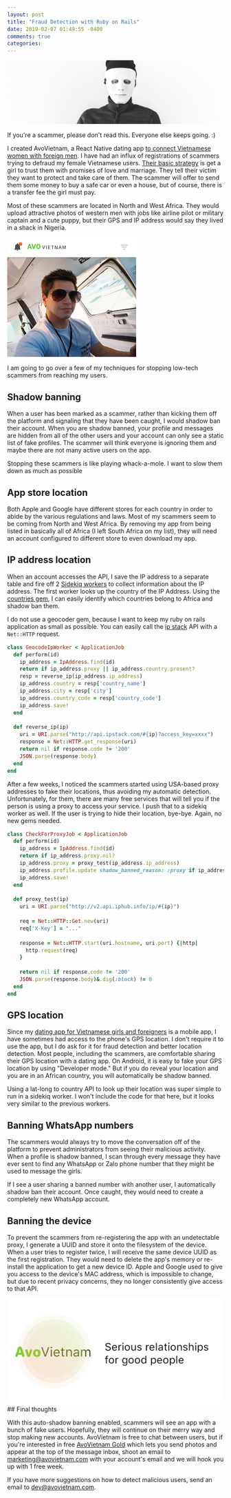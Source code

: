 ```yaml
---
layout: post
title: "Fraud Detection with Ruby on Rails"
date: 2019-02-07 01:49:55 -0400
comments: true
categories: 
---
```


<img src="/images/scammer.jpg" alt="Man in a mask" title="Man in a mask" class="banner-img" />

If you're a scammer, please don't read this. Everyone else keeps going. :)

I created AvoVietnam, a React Native dating app [to connect Vietnamese women with foreign men](https://www.avovietnam.com). I have had an influx of registrations of scammers trying to defraud my female Vietnamese users. [Their basic strategy](https://vietnamnews.vn/society/372275/scams-break-womens-hearts-bank-accounts.html) is get a girl to trust them with promises of love and marriage. They tell their victim they want to protect and take care of them. The scammer will offer to send them some money to buy a safe car or even a house, but of course, there is a transfer fee the girl must pay.

Most of these scammers are located in North and West Africa. They would upload attractive photos of western men with jobs like airline pilot or military captain and a cute puppy, but their GPS and IP address would say they lived in a shack in Nigeria.

<img src="/images/fake-profile.png" alt="Fake profile on AvoVietnam" title="Fake profile on AvoVietnam" class="banner-img" />

I am going to go over a few of my techniques for stopping low-tech scammers from reaching my users.

## Shadow banning

When a user has been marked as a scammer, rather than kicking them off the platform and signaling that they have been caught, I would shadow ban their account. When you are shadow banned, your profile and messages are hidden from all of the other users and your account can only see a static list of fake profiles. The scammer will think everyone is ignoring them and maybe there are not many active users on the app.

Stopping these scammers is like playing whack-a-mole. I want to slow them down as much as possible

## App store location

Both Apple and Google have different stores for each country in order to abide by the various regulations and laws. Most of my scammers seem to be coming from North and West Africa. By removing my app from being listed in basically all of Africa (I left South Africa on my list), they will need an account configured to different store to even download my app.

## IP address location

When an account accesses the API, I save the IP address to a separate table and fire off 2 [Sidekiq workers](https://github.com/mperham/sidekiq) to collect information about the IP address.  The first worker looks up the country of the IP Address. Using the [countries gem](https://github.com/hexorx/countries), I can easily identify which countries belong to Africa and shadow ban them.

I do not use a geocoder gem, because I want to keep my ruby on rails application as small as possible. You can easily call the [ip stack](https://ipstack.com) API with a `Net::HTTP` request.

```geocode_ip_worker.rb
class GeocodeIpWorker < ApplicationJob
  def perform(id)
    ip_address = IpAddress.find(id)
    return if ip_address.proxy || ip_address.country.present?
    resp = reverse_ip(ip_address.ip_address)
    ip_address.country = resp['country_name']
    ip_address.city = resp['city']
    ip_address.country_code = resp['country_code']
    ip_address.save!
  end

  def reverse_ip(ip)
    uri = URI.parse("http://api.ipstack.com/#{ip}?access_key=xxxx")
    response = Net::HTTP.get_response(uri)
    return nil if response.code != '200'
    JSON.parse(response.body)
  end
end
```

After a few weeks, I noticed the scammers started using USA-based proxy addresses to fake their locations, thus avoiding my automatic detection. Unfortunately, for them, there are many free services that will tell you if the person is using a proxy to access your service. I push that to a sidekiq worker as well. If the user is trying to hide their location, bye-bye. Again, no new gems needed.

```check_for_proxy_job.rb
class CheckForProxyJob < ApplicationJob
  def perform(id)
    ip_address = IpAddress.find(id)
    return if ip_address.proxy.nil?
    ip_address.proxy = proxy_test(ip_address.ip_address)
    ip_address.profile.update shadow_banned_reason: :proxy if ip_address.proxy
    ip_address.save!
  end

  def proxy_test(ip)
    uri = URI.parse("http://v2.api.iphub.info/ip/#{ip}")

    req = Net::HTTP::Get.new(uri)
    req['X-Key'] = "..."

    response = Net::HTTP.start(uri.hostname, uri.port) {|http|
      http.request(req)
    }

    return nil if response.code != '200'
    JSON.parse(response.body)&.dig(:block) != 0
  end
end
```

## GPS location

Since my [dating app for Vietnamese girls and foreigners](https://www.avovietnam.com) is a mobile app, I have sometimes had access to the phone's GPS location. I don't require it to use the app, but I do ask for it for fraud detection and better location detection. Most people, including the scammers, are comfortable sharing their GPS location with a dating app. On Android, it is easy to fake your GPS location by using "Developer mode." But if you do reveal your location and you are in an African country, you will automatically be shadow banned.

Using a lat-long to country API to look up their location was super simple to run in a sidekiq worker. I won't include the code for that here, but it looks very similar to the previous workers.

## Banning WhatsApp numbers

The scammers would always try to move the conversation off of the platform to prevent administrators from seeing their malicious activity. When a profile is shadow banned, I scan through every message they have ever sent to find any WhatsApp or Zalo phone number that they might be used to message the girls.

If I see a user sharing a banned number with another user, I automatically shadow ban their account. Once caught, they would need to create a completely new WhatsApp account.

## Banning the device

To prevent the scammers from re-registering the app with an undetectable proxy, I generate a UUID and store it onto the filesystem of the device. When a user tries to register twice, I will receive the same device UUID as the first registration. They would need to delete the app's memory or re-install the application to get a new device ID. Apple and Google used to give you access to the device's MAC address, which is impossible to change, but due to recent privacy concerns, they no longer consistently give access to that API.

<a href="https://www.avovietnam.com">
  <img src="/images/avovietnam-feature.png" alt="AvoVietnam banner" title="AvoVietnam - serious relationships with Vietnamese" class="banner-img" />
</a>
## Final thoughts

With this auto-shadow banning enabled, scammers will see an app with a bunch of fake users. Hopefully, they will continue on their merry way and stop making new accounts. AvoVietnam is free to chat between users, but if you're interested in free [AvoVietnam Gold](https://www.avovietnam.com/faq) which lets you send photos and appear at the top of the message inbox, shoot an email to [marketing@avovietnam.com](mailTo:marketing@avovietnam.com) with your account's email and we will hook you up with 1 free week.

If you have more suggestions on how to detect malicious users, send an email to [dev@avovietnam.com](mailTo:dev@avovietnam.com).